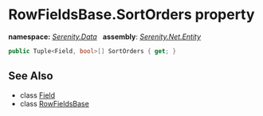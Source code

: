 # RowFieldsBase.SortOrders property
**namespace:** *[Serenity.Data](../../README.md#serenity.data-namespace)*   **assembly**: *[Serenity.Net.Entity](../../README.md)*

```csharp
public Tuple<Field, bool>[] SortOrders { get; }
```

## See Also

* class [Field](../Field.md)
* class [RowFieldsBase](../RowFieldsBase.md)